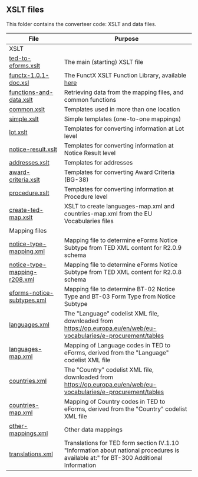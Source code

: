 
## XSLT files
This folder contains the converteer code: XSLT and data files.

| File | Purpose |
| --- | --- |
| XSLT |
|  [ted-to-eforms.xslt](ted-to-eforms.xslt) | The main (starting) XSLT file |
|  [functx-1.0.1-doc.xsl](lib/functx-1.0.1-doc.xsl) | The FunctX XSLT Function Library, available [here](http://www.xsltfunctions.com/) |
|  [functions-and-data.xslt](functions-and-data.xslt) | Retrieving data from the mapping files, and common functions |
|  [common.xslt](common.xslt) | Templates used in more than one location |
|  [simple.xslt](simple.xslt) | Simple templates (one-to-one mappings) |
|  [lot.xslt](lot.xslt) | Templates for converting information at Lot level |
|  [notice-result.xslt](notice-result.xslt) | Templates for converting information at Notice Result level |
|  [addresses.xslt](addresses.xslt) | Templates for addresses |
|  [award-criteria.xslt](award-criteria.xslt) | Templates for converting Award Criteria (BG-38) |
|  [procedure.xslt](procedure.xslt) | Templates for converting information at Procedure level |
| [create-ted-map.xslt](create-ted-map.xslt) | XSLT to create languages-map.xml and countries-map.xml from the EU Vocabularies files |
| Mapping files |
| [notice-type-mapping.xml](notice-type-mapping.xml) | Mapping file to determine eForms Notice Subtype from TED XML content for R2.0.9 schema |
| [notice-type-mapping-r208.xml](notice-type-mapping.xml) | Mapping file to determine eForms Notice Subtype from TED XML content for R2.0.8 schema |
| [eforms-notice-subtypes.xml](eforms-notice-subtypes.xml) | Mapping file to determine BT-02 Notice Type and BT-03 Form Type from Notice Subtype |
| [languages.xml](languages.xml) | The "Language" codelist XML file, downloaded from https://op.europa.eu/en/web/eu-vocabularies/e-procurement/tables |
| [languages-map.xml](languages-map.xml) | Mapping of Language codes in TED to eForms, derived from the "Language" codelist XML file |
| [countries.xml](countries.xml) | The "Country" codelist XML file, downloaded from https://op.europa.eu/en/web/eu-vocabularies/e-procurement/tables |
| [countries-map.xml](countries-map.xml) | Mapping of Country codes in TED to eForms, derived from the "Country" codelist XML file |
| [other-mappings.xml](other-mappings.xml) | Other data mappings |
| [translations.xml](translations.xml) | Translations for TED form section IV.1.10 "Information about national procedures is available at:" for BT-300 Additional Information |

